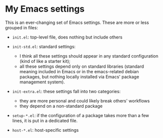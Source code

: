 # My Emacs settings

This is an ever-changing set of Emacs settings. These are more or less grouped in files:

- `init.el`: top-level file, does nothing but include others

- `init-std.el`: standard settings:
  - I think all these settings should appear in any standard configuration (kind of like a starter
    kit);
  - all these settings depend only on standard libraries (standard meaning included in Emacs or in
    the emacs-related debian packages, but nothing locally installed via Emacs' package management
    system).

- `init-extra.el`: these settings fall into two categories:
  - they are more personal and could likely break others' workflows
  - they depend on a non-standard package

- `setup-*.el`: if the configuration of a package takes more than a few lines, it is put in a
  dedicated file.
  
- `host-*.el`: host-specific settings

